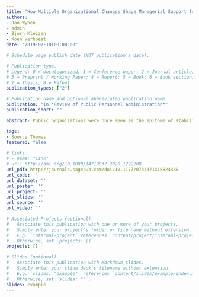 ```yaml
---
title: "How Multiple Organizational Changes Shape Managerial Support for Innovative Work Behavior: Evidence From the Australian Public Service"
authors:
- Jan Wynen
- admin
- Bjorn Kleizen
- Koen Verhoest
date: "2019-02-10T00:00:00"

# Schedule page publish date (NOT publication's date).

# Publication type.
# Legend: 0 = Uncategorized; 1 = Conference paper; 2 = Journal article;
# 3 = Preprint / Working Paper; 4 = Report; 5 = Book; 6 = Book section;
# 7 = Thesis; 8 = Patent
publication_types: ["2"]

# Publication name and optional abbreviated publication name.
publication: "In *Review of Public Personnel Administration*"
publication_short: ""

abstract: Public organizations were once seen as the epitome of stability and implacability. More recently, however, public organizations have been subject to fast-paced environmental change. One common response to the challenges posed by these volatile environments has been the adoption of various organizational changes to make public organizations more adaptable. However, following threat-rigidity theory, this study argues that as employees perceive multiple organizational changes, managerial support for innovative work behavior (IWB) of employees decreases. Analyses on the Australian Public Service (APS) employee census support these assertions. Our results contribute to the literatures on work behavior, organizational innovation, and human resources management, by demonstrating that multiple organizational changes negatively affect managerial support for IWB of individual employees, which may—through their negative impact on individual-level innovations—ultimately affect the very adaptability of organizations that many changes aspire to achieve.

tags:
- Source Themes
featured: false

# links:
# - name: "Link"
# url: http://doi.org/10.1080/14719037.2020.1722208
url_pdf: http://journals.sagepub.com/doi/10.1177/0734371X18824388
url_code: ''
url_dataset: ''
url_poster: ''
url_project: ''
url_slides: ''
url_source: ''
url_video: ''

# Associated Projects (optional).
#   Associate this publication with one or more of your projects.
#   Simply enter your project's folder or file name without extension.
#   E.g. `internal-project` references `content/project/internal-project/index.md`.
#   Otherwise, set `projects: []`.
projects: []

# Slides (optional).
#   Associate this publication with Markdown slides.
#   Simply enter your slide deck's filename without extension.
#   E.g. `slides: "example"` references `content/slides/example/index.md`.
#   Otherwise, set `slides: ""`.
slides: example
---
```

